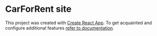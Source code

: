 # CarForRent site

This project was created with [Create React App](https://github.com/facebook/create-react-app). 
To get acquainted and configure additional features [refer to documentation](https://facebook.github.io/create-react-app/docs/getting-started).